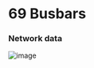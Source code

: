 # 69 Busbars

### Network data

![image](https://user-images.githubusercontent.com/79546433/125525337-7b39a51f-c58b-466a-9157-f0f48a6cd5c0.png)



